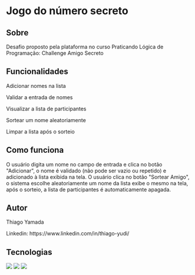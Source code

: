 <h1>Jogo do número secreto</h1>

<h2>Sobre</h2>
<p>Desafio proposto pela plataforma no curso Praticando Lógica de Programação: Challenge Amigo Secreto</p>

<h2>Funcionalidades</h2>
<p>Adicionar nomes na lista</p>
<p>Validar a entrada de nomes</p>
<p>Visualizar a lista de participantes</p>
<p>Sortear um nome aleatoriamente</p>
<p>Limpar a lista após o sorteio</p>

<h2>Como funciona</h2>
<p>O usuário digita um nome no campo de entrada e clica no botão "Adicionar", o nome é validado (não pode ser vazio ou repetido) e adicionado à lista exibida na tela. 
  O usuário clica no botão "Sortear Amigo", o sistema escolhe aleatoriamente um nome da lista exibe o mesmo na tela, após o sorteio, a lista de participantes é automaticamente apagada.</p>

<h2>Autor</h2>
<p>Thiago Yamada</p>
<p>Linkedin: https://www.linkedin.com/in/thiago-yudi/</p>

## Tecnologias
<div>
  <img src="https://img.shields.io/badge/HTML-239120?style=for-the-badge&logo=html5&logoColor=white">
  <img src="https://img.shields.io/badge/CSS-239120?&style=for-the-badge&logo=css3&logoColor=white">
  <img src="https://img.shields.io/badge/JavaScript-F7DF1E?style=for-the-badge&logo=javascript&logoColor=black">
</div>
